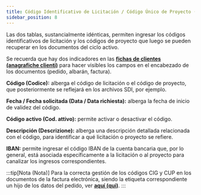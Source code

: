 ```yaml
---
title: Código Identificativo de Licitación / Código Único de Proyecto (Codice Identificativo di Gara / Codice Unico Progetto)
sidebar_position: 8
---
```


Las dos tablas, sustancialmente idénticas, permiten ingresar los códigos identificativos de licitación y los códigos de proyecto que luego se pueden recuperar en los documentos del ciclo activo.

Se recuerda que hay dos indicadores en las [**fichas de clientes (anagrafiche clienti)**](/docs/erp-home/registers/contacts/create-new-contact/accounting-data/customer-vendors-data/fiscal-information) para hacer visibles los campos en el encabezado de los documentos (pedido, albarán, factura).

**Código (Codice):** alberga el código de licitación o el código de proyecto, que posteriormente se reflejará en los archivos SDI, por ejemplo.

**Fecha / Fecha solicitada (Data / Data richiesta):** alberga la fecha de inicio de validez del código.

**Código activo (Cod. attivo):** permite activar o desactivar el código.

**Descripción (Descrizione):** alberga una descripción detallada relacionada con el código, para identificar a qué licitación o proyecto se refiere.

**IBAN:** permite ingresar el código IBAN de la cuenta bancaria que, por lo general, está asociada específicamente a la licitación o al proyecto para canalizar los ingresos correspondientes.

:::tip[Nota (Nota)]
Para la correcta gestión de los códigos CIG y CUP en los documentos de la factura electrónica, siendo la etiqueta correspondiente un hijo de los datos del pedido, ver [**aquí (qui)**](/docs/finance-area/e-invoice/configuration_einvoice#codici-cig-e-cup-tag-2126-codicecup-e-2127-codicecig).
:::
